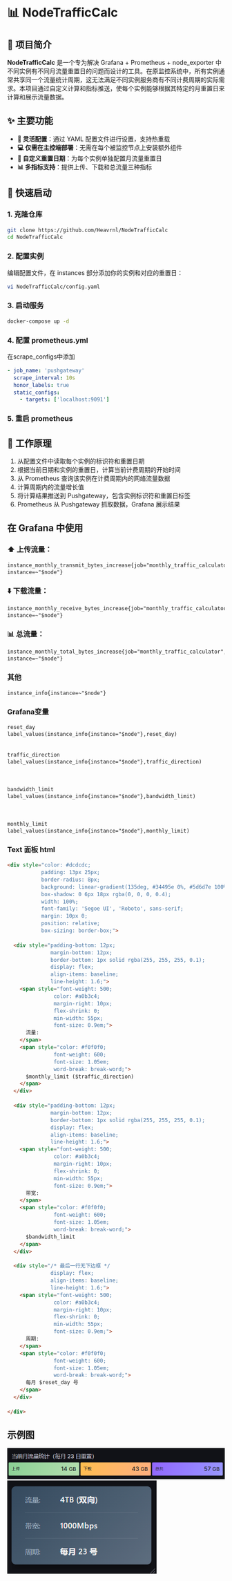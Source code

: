 # 📊 NodeTrafficCalc

## 📝 项目简介

**NodeTrafficCalc** 是一个专为解决 Grafana + Prometheus + node_exporter 中不同实例有不同月流量重置日的问题而设计的工具。在原监控系统中，所有实例通常共享同一个流量统计周期，这无法满足不同实例服务商有不同计费周期的实际需求。本项目通过自定义计算和指标推送，使每个实例能够根据其特定的月重置日来计算和展示流量数据。



## ✨ 主要功能

- **🔧 灵活配置**：通过 YAML 配置文件进行设置，支持热重载
- **💻 仅需在主控端部署**：无需在每个被监控节点上安装额外组件
- **📆 自定义重置日期**：为每个实例单独配置月流量重置日
- **📊 多指标支持**：提供上传、下载和总流量三种指标


## 🚀 快速启动

###  1. 克隆仓库

```bash
git clone https://github.com/Heavrnl/NodeTrafficCalc
cd NodeTrafficCalc
```
###  2. 配置实例

编辑配置文件，在 instances 部分添加你的实例和对应的重置日：
```bash
vi NodeTrafficCalc/config.yaml
```

### 3. 启动服务
```bash
docker-compose up -d
```

### 4. 配置 prometheus.yml
在scrape_configs中添加
```yaml
- job_name: 'pushgateway'
  scrape_interval: 10s
  honor_labels: true
  static_configs:
    - targets: ['localhost:9091']
```
### 5. 重启 prometheus

## 🔧 工作原理

1. 从配置文件中读取每个实例的标识符和重置日期
2. 根据当前日期和实例的重置日，计算当前计费周期的开始时间
3. 从 Prometheus 查询该实例在计费周期内的网络流量数据
4. 计算周期内的流量增长值
5. 将计算结果推送到 Pushgateway，包含实例标识符和重置日标签
6. Prometheus 从 Pushgateway 抓取数据，Grafana 展示结果

## 在 Grafana 中使用

### ⬆️ 上传流量：
```
instance_monthly_transmit_bytes_increase{job="monthly_traffic_calculator", instance=~"$node"}
```

### ⬇️ 下载流量：
```
instance_monthly_receive_bytes_increase{job="monthly_traffic_calculator", instance=~"$node"}
```

### 📊 总流量：
```
instance_monthly_total_bytes_increase{job="monthly_traffic_calculator", instance=~"$node"}
```

### 其他
```
instance_info{instance=~"$node"}
```

### Grafana变量
```
reset_day
label_values(instance_info{instance="$node"},reset_day)	


traffic_direction
label_values(instance_info{instance="$node"},traffic_direction)	



bandwidth_limit
label_values(instance_info{instance="$node"},bandwidth_limit)	



monthly_limit
label_values(instance_info{instance="$node"},monthly_limit)
```

### Text 面板 html
```html
<div style="color: #dcdcdc; 
           padding: 13px 25px; 
           border-radius: 8px; 
           background: linear-gradient(135deg, #34495e 0%, #5d6d7e 100%); 
           box-shadow: 0 6px 18px rgba(0, 0, 0, 0.4); 
           width: 100%; 
           font-family: 'Segoe UI', 'Roboto', sans-serif; 
           margin: 10px 0; 
           position: relative;
           box-sizing: border-box;">
  
  <div style="padding-bottom: 12px; 
              margin-bottom: 12px; 
              border-bottom: 1px solid rgba(255, 255, 255, 0.1); 
              display: flex; 
              align-items: baseline; 
              line-height: 1.6;">
    <span style="font-weight: 500; 
               color: #a0b3c4; 
               margin-right: 10px; 
               flex-shrink: 0; 
               min-width: 55px; 
               font-size: 0.9em;">
      流量:
    </span>
    <span style="color: #f0f0f0; 
               font-weight: 600; 
               font-size: 1.05em; 
               word-break: break-word;">
      $monthly_limit ($traffic_direction)
    </span>
  </div>
  
  <div style="padding-bottom: 12px; 
              margin-bottom: 12px; 
              border-bottom: 1px solid rgba(255, 255, 255, 0.1); 
              display: flex; 
              align-items: baseline; 
              line-height: 1.6;">
    <span style="font-weight: 500; 
               color: #a0b3c4; 
               margin-right: 10px; 
               flex-shrink: 0; 
               min-width: 55px; 
               font-size: 0.9em;">
      带宽:
    </span>
    <span style="color: #f0f0f0; 
               font-weight: 600; 
               font-size: 1.05em; 
               word-break: break-word;">
      $bandwidth_limit
    </span>
  </div>
  
  <div style="/* 最后一行无下边框 */
              display: flex; 
              align-items: baseline; 
              line-height: 1.6;"> 
    <span style="font-weight: 500; 
               color: #a0b3c4; 
               margin-right: 10px; 
               flex-shrink: 0; 
               min-width: 55px; 
               font-size: 0.9em;">
      周期:
    </span>
    <span style="color: #f0f0f0; 
               font-weight: 600; 
               font-size: 1.05em; 
               word-break: break-word;">
      每月 $reset_day 号
    </span>
  </div>

</div>
```

## 示例图
![image](./imgs/2.png)
![image](./imgs/1.png)


